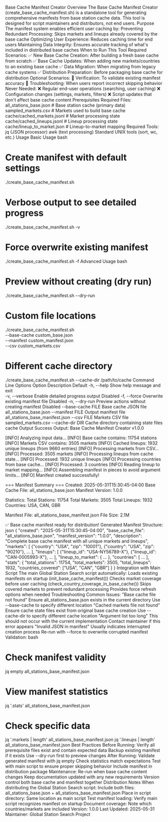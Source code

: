 Base Cache Manifest Creator
Overview
The Base Cache Manifest Creator (create_base_cache_manifest.sh) is a standalone tool for generating comprehensive manifests from base station cache data. This tool is designed for script maintainers and distributors, not end users.
Purpose
The manifest system enables efficient user caching by:
Preventing Redundant Processing: Skips markets and lineups already covered by the base cache
Optimizing User Experience: Reduces caching time for end users
Maintaining Data Integrity: Ensures accurate tracking of what's included in distributed base caches
When to Run This Tool
Required Scenarios:
✅ New Base Cache Creation: After building a fresh base cache from scratch
✅ Base Cache Updates: When adding new markets/countries to an existing base cache
✅ Data Migration: When migrating from legacy cache systems
✅ Distribution Preparation: Before packaging base cache for distribution
Optional Scenarios:
🔄 Verification: To validate existing manifest accuracy
🔄 Troubleshooting: When users report incorrect skipping behavior
Never Needed:
❌ Regular end-user operations (searching, user caching)
❌ Configuration changes (settings, markets, filters)
❌ Script updates that don't affect base cache content
Prerequisites
Required Files:
all_stations_base.json              # Base station cache (primary data)
sampled_markets.csv                 # Markets used to build base cache
cache/cached_markets.jsonl          # Market processing state
cache/cached_lineups.jsonl          # Lineup processing state  
cache/lineup_to_market.json         # Lineup-to-market mapping
Required Tools:
jq (JSON processor)
awk (text processing)
Standard UNIX tools (sort, wc, etc.)
Usage
Basic Usage
bash
# Create manifest with default settings
./create_base_cache_manifest.sh

# Verbose output to see detailed progress
./create_base_cache_manifest.sh -v

# Force overwrite existing manifest
./create_base_cache_manifest.sh -f
Advanced Usage
bash
# Preview without creating (dry run)
./create_base_cache_manifest.sh --dry-run

# Custom file locations
./create_base_cache_manifest.sh \
  --base-cache custom_base.json \
  --manifest custom_manifest.json \
  --csv custom_markets.csv

# Different cache directory
./create_base_cache_manifest.sh --cache-dir /path/to/cache
Command Line Options
Option	Description	Default
-h, --help	Show help message and exit	
-v, --verbose	Enable detailed progress output	Disabled
-f, --force	Overwrite existing manifest file	Disabled
-n, --dry-run	Preview actions without creating manifest	Disabled
--base-cache FILE	Base cache JSON file	all_stations_base.json
--manifest FILE	Output manifest file	all_stations_base_manifest.json
--csv FILE	Markets CSV file	sampled_markets.csv
--cache-dir DIR	Cache directory containing state files	cache
Output
Success Output:
Base Cache Manifest Creator v1.0.0

[INFO] Analyzing input data...
[INFO] Base cache contains: 11754 stations
[INFO] Markets CSV contains: 3505 markets
[INFO] Cached lineups: 1932 unique lineups (from 9660 entries)
[INFO] Processing markets from CSV...
[INFO] Processed: 3505 markets
[INFO] Processing lineups from cache state...
[INFO] Processed: 1932 unique lineups
[INFO] Processing countries from base cache...
[INFO] Processed: 3 countries
[INFO] Reading lineup to market mapping...
[INFO] Assembling manifest in pieces to avoid argument limits...
[INFO] Manifest created successfully!

=== Manifest Summary ===
Created: 2025-05-31T15:30:45-04:00
Base Cache File: all_stations_base.json
Manifest Version: 1.0.0

Statistics:
  Total Stations: 11754
  Total Markets: 3505
  Total Lineups: 1932
  Countries: USA, CAN, GBR

Manifest File: all_stations_base_manifest.json
File Size: 2.1M

✅ Base cache manifest ready for distribution!
Generated Manifest Structure:
json
{
  "created": "2025-05-31T15:30:45-04:00",
  "base_cache_file": "all_stations_base.json",
  "manifest_version": "1.0.0",
  "description": "Complete base cache manifest with all unique markets and lineups",
  "markets": [
    {"country": "USA", "zip": "10001"},
    {"country": "USA", "zip": "90210"},
    ...
  ],
  "lineups": [
    {"lineup_id": "USA-NY56789-X"},
    {"lineup_id": "CAN-0005993-X"},
    ...
  ],
  "lineup_to_market": { ... },
  "countries": [ ... ],
  "stats": {
    "total_stations": 11754,
    "total_markets": 3505,
    "total_lineups": 1932,
    "countries_covered": ["USA", "CAN", "GBR"]
  }
}
Integration with Main Script
The main Global Station Search script automatically:
Loads existing manifests on startup (init_base_cache_manifest())
Checks market coverage before user caching (check_country_coverage_in_base_cache())
Skips covered markets to prevent redundant processing
Provides force refresh options when needed
Troubleshooting
Common Issues:
"Base cache file not found"
Ensure all_stations_base.json exists in the current directory
Use --base-cache to specify different location
"Cached markets file not found"
Ensure cache state files exist from original base cache creation
Use --cache-dir to specify different cache location
"Argument list too long"
This should not occur with the current implementation
Contact maintainer if this error appears
"Invalid JSON in manifest"
Usually indicates interrupted creation process
Re-run with --force to overwrite corrupted manifest
Validation:
bash
# Check manifest validity
jq empty all_stations_base_manifest.json

# View manifest statistics
jq '.stats' all_stations_base_manifest.json

# Check specific data
jq '.markets | length' all_stations_base_manifest.json
jq '.lineups | length' all_stations_base_manifest.json
Best Practices
Before Running:
Verify all prerequisite files exist and contain expected data
Backup existing manifest if it exists
Use --dry-run first to preview changes
After Running:
Validate generated manifest with jq empty
Check statistics match expectations
Test with main script to ensure proper skipping behavior
Include manifest in distribution package
Maintenance:
Re-run when base cache content changes
Keep documentation updated with any new requirements
Version control both base cache and manifest together
Distribution Notes
When distributing the Global Station Search script:
Include both files: all_stations_base.json + all_stations_base_manifest.json
Place in script directory: Same location as main script
Test manifest loading: Verify main script recognizes manifest on startup
Document coverage: Note which countries/markets are included
Version: 1.0.0
Last Updated: 2025-05-31
Maintainer: Global Station Search Project

